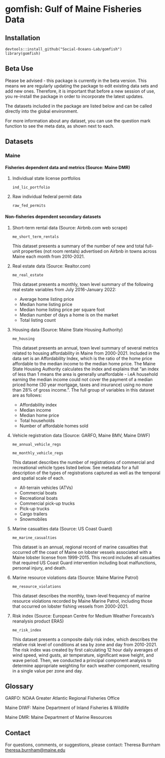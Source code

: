 # gomfish: Gulf of Maine Fisheries Data

## Installation

```{r,results="hide"}
devtools::install_github("Social-Oceans-Lab/gomfish")
library(gomfish)
```

## Beta Use

Please be advised - this package is currently in the beta version. This means we are regularly
updating the package to edit existing data sets and add new ones. Therefore, it is important that
before a new session of use, you re-install the package in order to incorporate the latest updates.

The datasets included in the package are listed below and can be called directly into the global
environment.

For more information about any dataset, you can use the question mark function to see the meta data,
as shown next to each.

## Datasets

### Maine

#### Fisheries dependent data and metrics (Source: Maine DMR)

1.  Individiual state license portfolios

    `ind_lic_portfolio`

2.  Raw individual federal permit data

    `raw_fed_permits`

#### Non-fisheries dependent secondary datasets

1.  Short-term rental data (Source: Airbnb.com web scrape)

    `me_short_term_rentals`

    This dataset presents a summary of the number of new and total full-unit properties (not room rentals) advertised on Airbnb in towns across Maine each month from 2010-2021.
    
2.  Real estate data (Source: Realtor.com)

    `me_real_estate`

    This dataset presents a monthly, town level summary of the following real estate variables from July 2016-January 2022:
    -   Average home listing price 
    -   Median home listing price
    -   Median home listing price per square foot
    -   Median number of days a home is on the market
    -   Total listing count
    
3.  Housing data (Source: Maine State Housing Authority)

    `me_housing`

    This dataset presents an annual, town level summary of several metrics related to housing affordability in Maine from 2000-2021. Included in the data set is an Affordability Index, which is the ratio of the home price affordable to the median income to the median home price. The Maine State Housing Authority calculates the index and explains that “an index of less than 1 means the area is generally unaffordable - i.eA household earning the median income could not cover the payment of a median priced home (30 year mortgage, taxes and insurance) using no more than 28% of gross income.”. The full group of variables in this dataset are as follows:
    -   Affordability index
    -   Median income
    -   Median home price
    -   Total households
    -   Number of affordable homes sold

4.  Vehicle registration data (Source: GARFO, Maine BMV, Maine DIWF)

    `me_annual_vehicle_regs`
    
    `me_monthly_vehicle_regs`

    This dataset describes the number of registrations of commercial and recreational vehicle types listed below. See metadata for a full description of the types of registrations captured as well as the temporal and spatial scale of each.
    -   All-terrain vehicles (ATVs)
    -   Commercial boats
    -   Recreational boats
    -   Commercial pick-up trucks
    -   Pick-up trucks
    -   Cargo trailers
    -   Snowmobiles
    

5.  Marine casualties data (Source: US Coast Guard)

    `me_marine_casualties`

    This dataset is an annual, regional record of marine casualties that occurred off the coast of Maine on lobster vessels associated with a Maine lobster license from 1999-2015. This record includes all casualties that required US Coast Guard intervention including boat malfunctions, personal injury, and death.

6.  Marine resource violations data (Source: Maine Marine Patrol)

    `me_resource_violations`

    This dataset describes the monthly, town-level frequency of marine resource violations recorded by Maine Marine Patrol, including those that occurred on lobster fishing vessels from 2000-2021.
    
7.  Risk index (Source: European Centre for Medium Weather Forecasts’s reanalysis product ERA5)

    `me_risk_index`

    This dataset presents a composite daily risk index, which describes the relative risk level of conditions at sea by zone and day from 2010-2021. The risk index was created by first calculating 12 hour daily averages of wind speed, wind gusts, air temperature, significant wave height, and wave period. Then, we conducted a principal component analysis to determine appropriate weighting for each weather component, resulting in a single value per zone and day. 

## Glossary

GARFO: NOAA Greater Atlantic Regional Fisheries Office

Maine DIWF: Maine Department of Inland Fisheries & Wildlife

Maine DMR: Maine Department of Marine Resources

## Contact

For questions, comments, or suggestions, please contact: Theresa Burnham
[theresa.burnham\@maine.edu](mailto:theresa.burnham@maine.edu)
